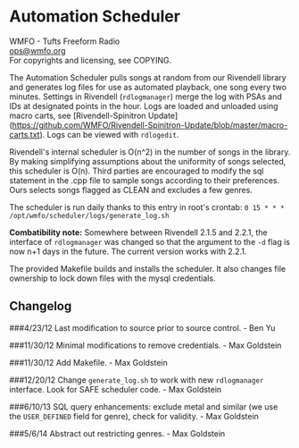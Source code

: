 Automation Scheduler
====================

WMFO - Tufts Freeform Radio  
ops@wmfo.org  
For copyrights and licensing, see COPYING.  

The Automation Scheduler pulls songs at random from our Rivendell library and
generates log files for use as automated playback, one song every two minutes.
Settings in Rivendell (`rdlogmanager`) merge the log with PSAs and IDs at
designated points in the hour. Logs are loaded and unloaded using macro carts,
see [Rivendell-Spinitron Update] (https://github.com/WMFO/Rivendell-Spinitron-Update/blob/master/macro-carts.txt).
Logs can be viewed with `rdlogedit`.

Rivendell's internal scheduler is O(n^2) in the number of songs in the library.
By making simplifying assumptions about the uniformity of songs selected, this
scheduler is O(n). Third parties are encouraged to modify the sql statement in
the .cpp file to sample songs according to their preferences. Ours selects
songs flagged as CLEAN and excludes a few genres.

The scheduler is run daily thanks to this entry in root's crontab:
`0 15 * * * /opt/wmfo/scheduler/logs/generate_log.sh`

**Combatibility note:** Somewhere between Rivendell 2.1.5 and 2.2.1, the
interface of `rdlogmanager` was changed so that the argument to the `-d` flag
is now n+1 days in the future. The current version works with 2.2.1.

The provided Makefile builds and installs the scheduler. It also changes file
ownership to lock down files with the mysql credentials.

Changelog
---------
###4/23/12
Last modification to source prior to source control. - Ben Yu

###11/30/12
Minimal modifications to remove credentials. - Max Goldstein

###11/30/12
Add Makefile. - Max Goldstein

###12/20/12
Change `generate_log.sh` to work with new `rdlogmanager` interface. Look for SAFE scheduler code. - Max Goldstein

###6/10/13
SQL query enhancements: exclude metal and similar (we use the `USER_DEFINED` field for genre), check for validity. - Max Goldstein

###5/6/14
Abstract out restricting genres. - Max Goldstein
